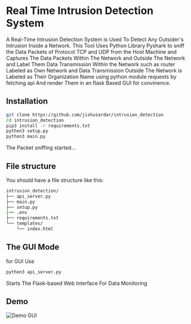 
# Real Time Intrusion Detection System

A Real-Time Intrusion Detection System is Used To Detect Any Outsider's Intrusion Inside a Network. This Tool Uses Python Library Pyshark to sniff the Data Packets of Protocol TCP and UDP from the Host Machine and Captures The Data Packets Within The Network and Outside The Network and Label Them Data Transmission Within the Network such as router Labeled as Own Network and Data Transmission Outside The Network is Labeled as Their Organization Name using python module requests by fetching api And render Them in an flask Based GUI for convinence.

## Installation
```bash
git clone https://github.com/jishusardar/intrusion_detection
cd intrusion_detection
pip3 install -r requirements.txt
python3 setup.py
python3 main.py
```
The Packet sniffing started...

## File structure
You should have a file structure like this:
```bash
intrusion_detection/
├── api_server.py
├── main.py
├── setup.py
|── .env
├── requirements.txt
└── templates/
    └── index.html
```
## The GUI Mode
for GUI Use
```bash
python3 api_server.py
```
Starts The Flask-based Web Interface For Data Monitoring
## Demo
![Demo GUI](https://github.com/jishusardar/intrusion_detection/blob/main/Demo.png)
